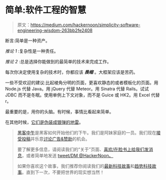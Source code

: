 # 简单:软件工程的智慧

> 原文：<https://medium.com/hackernoon/simplicity-software-engineering-wisdom-263bb2fe2408>

断言:简单是一种资产。

*推论 1* :复杂性是一种责任。

*推论 2* :总是选择你能做到的最简单的技术来完成工作。

每次你决定使用复杂的技术时，你都应该 ***畏缩*** 。大框架应该是苦药。

一些不受欢迎的建议:比起棱角分明的页面，更喜欢静态的或者模板化的页面。用 Node.js 代替 Java。用 jQuery 代替 Meteor。用 Sinatra 代替 Rails。试试 JDBC 而不是冬眠。使用单例上下文对象，而不是 Guice 或 HK2。用 Excel 代替 r。

最重要的是，用你的头脑。有时候，事情比看起来简单。

在其他时候，[它们是伪装成银弹的地雷](https://www.sencha.com/products/extjs/#overview)。

> [黑客中午](http://bit.ly/Hackernoon)是黑客如何开始他们的下午。我们是阿妹家庭的一员。我们现在[接受投稿](http://bit.ly/hackernoonsubmission)并乐意[讨论广告&赞助](mailto:partners@amipublications.com)的机会。
> 
> 要了解更多信息，请阅读我们的“关于”页面、[喜欢/在脸书上给我们发消息](http://bit.ly/HackernoonFB)，或者简单地发送 [tweet/DM @HackerNoon。](https://goo.gl/k7XYbx)
> 
> 如果你喜欢这个故事，我们推荐你阅读我们的[最新科技故事](http://bit.ly/hackernoonlatestt)和[趋势科技故事](https://hackernoon.com/trending)。直到下一次，不要把世界的现实想当然！